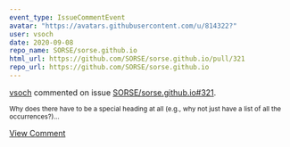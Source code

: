 ```yaml
---
event_type: IssueCommentEvent
avatar: "https://avatars.githubusercontent.com/u/814322?"
user: vsoch
date: 2020-09-08
repo_name: SORSE/sorse.github.io
html_url: https://github.com/SORSE/sorse.github.io/pull/321
repo_url: https://github.com/SORSE/sorse.github.io
---
```


<a href='https://github.com/vsoch' target='_blank'>vsoch</a> commented on issue <a href='https://github.com/SORSE/sorse.github.io/pull/321' target='_blank'>SORSE/sorse.github.io#321</a>.

<small>Why does there have to be a special heading at all (e.g., why not just have a list of all the occurrences?)...</small>

<a href='https://github.com/SORSE/sorse.github.io/pull/321' target='_blank'>View Comment</a>
